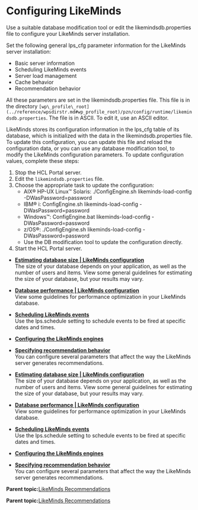 # Configuring LikeMinds 

Use a suitable database modification tool or edit the likemindsdb.properties file to configure your LikeMinds server installation.

Set the following general lps\_cfg parameter information for the LikeMinds server installation:

-   Basic server information
-   Scheduling LikeMinds events
-   Server load management
-   Cache behavior
-   Recommendation behavior

All these parameters are set in the likemindsdb.properties file. This file is in the directory `[wp\_profile\_root](../reference/wpsdirstr.md#wp_profile_root)/pzn/config/runtime/likemindsdb.properties`. The file is in ASCII. To edit it, use an ASCII editor.

LikeMinds stores its configuration information in the lps\_cfg table of its database, which is initialized with the data in the likemindsdb.properties file. To update this configuration, you can update this file and reload the configuration data, or you can use any database modification tool, to modify the LikeMinds configuration parameters. To update configuration values, complete these steps:

1.  Stop the HCL Portal server.
2.  Edit the `likemindsdb.properties` file.
3.  Choose the appropriate task to update the configuration:
    -   AIX® HP-UX Linux™ Solaris: ./ConfigEngine.sh likeminds-load-config -DWasPassword=password
    -   IBM® i: ConfigEngine.sh likeminds-load-config -DWasPassword=password
    -   Windows™: ConfigEngine.bat likeminds-load-config -DWasPassword=password
    -   z/OS®: ./ConfigEngine.sh likeminds-load-config -DWasPassword=password
    -   Use the DB modification tool to update the configuration directly.
4.  Start the HCL Portal server.

-   **[Estimating database size \| LikeMinds configuration](../pzn/pzn_estimate_db_size.md)**  
The size of your database depends on your application, as well as the number of users and items. View some general guidelines for estimating the size of your database, but your results may vary.
-   **[Database performance \| LikeMinds configuration](../pzn/pzn_db_performance.md)**  
View some guidelines for performance optimization in your LikeMinds database.
-   **[Scheduling LikeMinds events ](../pzn/pzn_schedule_likeminds_events.md)**  
 Use the lps.schedule setting to schedule events to be fired at specific dates and times.
-   **[Configuring the LikeMinds engines ](../pzn/pzn_configure_likeminds_engines.md)**  

-   **[Specifying recommendation behavior](../pzn/pzn_specify_recommendation_behavior.md)**  
You can configure several parameters that affect the way the LikeMinds server generates recommendations.
-   **[Estimating database size \| LikeMinds configuration](../pzn/pzn_estimate_db_size.md)**  
The size of your database depends on your application, as well as the number of users and items. View some general guidelines for estimating the size of your database, but your results may vary.
-   **[Database performance \| LikeMinds configuration](../pzn/pzn_db_performance.md)**  
View some guidelines for performance optimization in your LikeMinds database.
-   **[Scheduling LikeMinds events ](../pzn/pzn_schedule_likeminds_events.md)**  
 Use the lps.schedule setting to schedule events to be fired at specific dates and times.
-   **[Configuring the LikeMinds engines ](../pzn/pzn_configure_likeminds_engines.md)**  

-   **[Specifying recommendation behavior](../pzn/pzn_specify_recommendation_behavior.md)**  
You can configure several parameters that affect the way the LikeMinds server generates recommendations.

**Parent topic:**[LikeMinds Recommendations ](../pzn/pzn_intro_likeminds.md)

**Parent topic:**[LikeMinds Recommendations ](../pzn/pzn_intro_likeminds.md)

